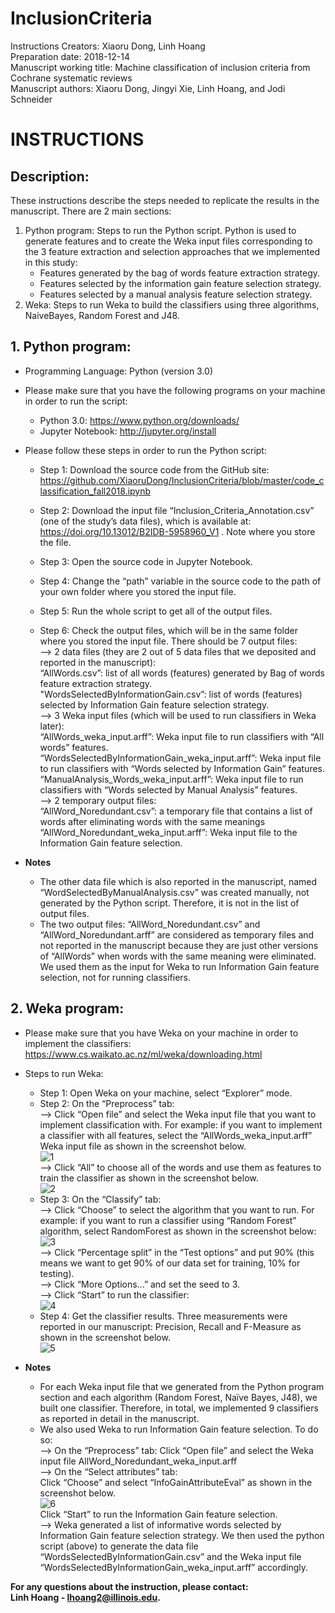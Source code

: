# InclusionCriteria
Instructions Creators: Xiaoru Dong, Linh Hoang <br/>
Preparation date: 2018-12-14 <br/>
Manuscript working title: Machine classification of inclusion criteria from Cochrane systematic reviews <br/>
Manuscript authors: Xiaoru Dong, Jingyi Xie, Linh Hoang, and Jodi Schneider <br/>

# INSTRUCTIONS

## Description:
These instructions describe the steps needed to replicate the results in the manuscript. There are 2 main sections:
1. Python program: Steps to run the Python script. Python is used to generate features and to create the Weka input files corresponding to the 3 feature extraction and selection approaches that we implemented in this study: 
	- Features generated by the bag of words feature extraction strategy.
	- Features selected by the information gain feature selection strategy. 
	- Features selected by a manual analysis feature selection strategy.
2. Weka: Steps to run Weka to build the classifiers using three algorithms, NaiveBayes, Random Forest and J48. 

## 1. Python program:
- Programming Language: Python (version 3.0)

- Please make sure that you have the following programs on your machine in order to run the script:
  - Python 3.0: https://www.python.org/downloads/
  - Jupyter Notebook: http://jupyter.org/install 

- Please follow these steps in order to run the Python script:
  - Step 1: Download the source code from the GitHub site: https://github.com/XiaoruDong/InclusionCriteria/blob/master/code_classification_fall2018.ipynb 

  - Step 2: Download the input file “Inclusion_Criteria_Annotation.csv” (one of the study’s data files), which is available at: https://doi.org/10.13012/B2IDB-5958960_V1  . Note where you store the file.

  - Step 3: Open the source code in Jupyter Notebook. 

  - Step 4: Change the “path” variable in the source code to the path of your own folder where you stored the input file. 

  - Step 5: Run the whole script to get all of the output files.

  - Step 6: Check the output files, which will be in the same folder where you stored the input file. There should be 7 output files: <br/>
   --> 2 data files (they are 2 out of 5 data files that we deposited and reported in the manuscript):<br/>
   “AllWords.csv”: list of all words (features) generated by Bag of words feature extraction strategy. <br/>
   "WordsSelectedByInformationGain.csv”: list of words (features) selected by Information Gain feature selection strategy. <br/>
   --> 3 Weka input files (which will be used to run classifiers in Weka later): <br/>
   “AllWords_weka_input.arff”: Weka input file to run classifiers with “All words” features. <br/>
   “WordsSelectedByInformationGain_weka_input.arff”: Weka input file to run classifiers with “Words selected by Information Gain” features. <br/>
   “ManualAnalysis_Words_weka_input.arff”: Weka input file to run classifiers with “Words selected by Manual Analysis” features. <br/>
   --> 2 temporary output files: <br/>
   “AllWord_Noredundant.csv”: a temporary file that contains a list of words after eliminating words with the same meanings <br/>
   “AllWord_Noredundant_weka_input.arff”: Weka input file to the Information Gain feature selection. <br/>
- **Notes** 
  - The other data file which is also reported in the manuscript, named “WordSelectedByManualAnalysis.csv” was created manually, not generated by the Python script. Therefore, it is not in the list of output files. <br/>
  - The two output files: “AllWord_Noredundant.csv” and “AllWord_Noredundant.arff” are considered as temporary files and not reported in the manuscript because they are just other versions of “AllWords” when words with the same meaning were eliminated. We used them as the input for Weka to run Information Gain feature selection, not for running classifiers.  


## 2. Weka program:

- Please make sure that you have Weka on your machine in order to implement the classifiers: https://www.cs.waikato.ac.nz/ml/weka/downloading.html 

- Steps to run Weka:
  - Step 1: Open Weka on your machine, select “Explorer” mode. 
  - Step 2: On the “Preprocess” tab: <br/>
  --> Click “Open file” and select the Weka input file that you want to implement classification with. For example: if you want to implement a classifier with all features, select the “AllWords_weka_input.arff” Weka input file as shown in the screenshot below. <br/>
  ![1](https://user-images.githubusercontent.com/34040989/50197129-6aa17300-030b-11e9-9180-1f0baa518fa3.png) <br/>
  --> Click “All” to choose all of the words and use them as features to train the classifier as shown in the screenshot below. <br/>
  ![2](https://user-images.githubusercontent.com/34040989/50197245-e00d4380-030b-11e9-9bb6-1f9fa53a6d02.png) <br/>
  - Step 3: On the “Classify” tab: <br/>
  --> Click “Choose” to select the algorithm that you want to run. For example: if you want to run a classifier using “Random Forest” algorithm, select RandomForest as shown in the screenshot below: <br/>
  ![3](https://user-images.githubusercontent.com/34040989/50197249-e3083400-030b-11e9-844d-c7e4254a5a64.png) <br/>
  --> Click “Percentage split” in the “Test options” and put 90% (this means we want to get 90% of our data set for training, 10% for testing). <br/>
  --> Click “More Options...” and set the seed to 3. <br/>
  --> Click “Start” to run the classifier: <br/>
  ![4](https://user-images.githubusercontent.com/34040989/50197252-e56a8e00-030b-11e9-8f5f-cdf8304ab4ea.png) <br/>
  - Step 4: Get the classifier results. Three measurements were reported in our manuscript: Precision, Recall and F-Measure as shown in the screenshot below. <br/>
  ![5](https://user-images.githubusercontent.com/34040989/50197255-e7cce800-030b-11e9-9fb0-8a062e72e822.png) <br/>
- **Notes** 
  - For each Weka input file that we generated from the Python program section and each algorithm (Random Forest, Naïve Bayes, J48), we built one classifier. Therefore, in total, we implemented 9 classifiers as reported in detail in the manuscript. 
  - We also used Weka to run Information Gain feature selection. To do so: <br/>
  -->  On the “Preprocess” tab: Click “Open file” and select the Weka input file AllWord_Noredundant_weka_input.arff <br/>
  --> On the “Select attributes” tab: <br/>
  Click “Choose” and select “InfoGainAttributeEval” as shown in the screenshot below. <br/>
  ![6](https://user-images.githubusercontent.com/34040989/50197256-e8fe1500-030b-11e9-84e8-2b842452cc2d.png) <br/>
  Click “Start” to run the Information Gain feature selection. <br/>
  --> Weka generated a list of informative words selected by Information Gain feature selection strategy. We then used the python script (above) to generate the data file “WordsSelectedByInformationGain.csv” and the Weka input file “WordsSelectedByInformationGain_weka_input.arff” accordingly. <br/>


**For any questions about the instruction, please contact: <br/>
Linh Hoang - lhoang2@illinois.edu.**
